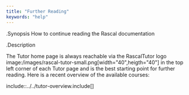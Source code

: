 ```yaml
---
title: "Further Reading"
keywords: "help"
---
```


.Synopsis
How to continue reading the Rascal documentation

.Description

The Tutor home page is always reachable via the RascalTutor logo image:/images/rascal-tutor-small.png[width="40",heigth="40"] 
in the top left corner of each Tutor page and is the best starting point for further reading. 
Here is a recent overview of the available courses:

include::../../tutor-overview.include[]
